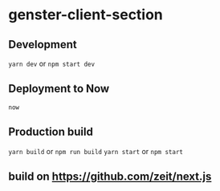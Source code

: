 # genster-client-section

## Development

`yarn dev` or `npm start dev`

## Deployment to Now

`now`

## Production build

`yarn build` or `npm run build`
`yarn start` or `npm start`

## build on https://github.com/zeit/next.js